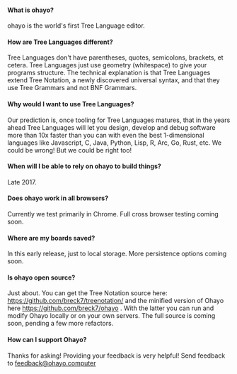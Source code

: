 #### What is ohayo?

ohayo is the world's first Tree Language editor.

#### How are Tree Languages different?

Tree Languages don't have parentheses, quotes, semicolons, brackets, et cetera. Tree Languages just use geometry (whitespace) to give your programs structure. The technical explanation is that Tree Languages extend Tree Notation, a newly discovered universal syntax, and that they use Tree Grammars and not BNF Grammars.

#### Why would I want to use Tree Languages?

Our prediction is, once tooling for Tree Languages matures, that in the years ahead Tree Languages will let you design, develop and debug software more than 10x faster than you can with even the best 1-dimensional languages like Javascript, C, Java, Python, Lisp, R, Arc, Go, Rust, etc. We could be wrong! But we could be right too!

#### When will I be able to rely on ohayo to build things?

Late 2017.

#### Does ohayo work in all browsers?

Currently we test primarily in Chrome. Full cross browser testing coming soon.

#### Where are my boards saved?

In this early release, just to local storage. More persistence options coming soon.

#### Is ohayo open source?

Just about. You can get the Tree Notation source here: https://github.com/breck7/treenotation/ and the minified
version of Ohayo here https://github.com/breck7/ohayo . With the latter you can run and modify Ohayo
locally or on your own servers. The full source is coming soon, pending a few more refactors.

#### How can I support Ohayo?

Thanks for asking! Providing your feedback is very helpful! Send feedback to feedback@ohayo.computer